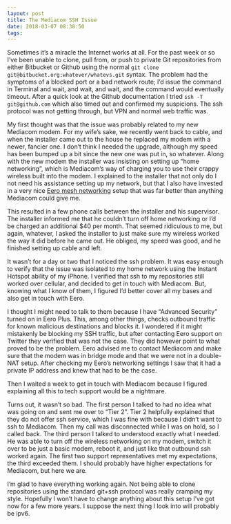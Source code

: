 ```yaml
---
layout: post
title: The Mediacom SSH Issue
date: 2018-03-07 08:38:50
tags: 
---
```


Sometimes it’s a miracle the Internet works at all. For the past week or so I’ve been unable to clone, pull from, or push to private Git repositories from either Bitbucket or Github using the normal `git clone git@bitbucket.org:whatever/whatevs.git` syntax. The problem had the symptoms of a blocked port or a bad network route; I’d issue the command in Terminal and wait, and wait, and wait, and the command would eventually timeout. After a quick look at the Github documentation I tried `ssh -T git@github.com` which also timed out and confirmed my suspicions. The ssh protocol was not getting through, but VPN and normal web traffic was. 

My first thought was that the issue was probably related to my new Mediacom modem. For my wife’s sake, we recently went back to cable, and when the installer came out to the house he replaced my modem with a newer, fancier one. I don’t think I needed the upgrade, although my speed has been bumped up a bit since the new one was put in, so whatever. Along with the new modem the installer was insisting on setting up “home networking”, which is Mediacom’s way of charging you to use their crappy wireless built into the modem. I explained to the installer that not only do I not need his assistance setting up my network, but that I also have invested in a very nice [Eero mesh networking][1] setup that was far better than anything Mediacom could give me. 

This resulted in a few phone calls between the installer and his supervisor. The installer informed me that he couldn’t turn off home networking or I’d be charged an additional $40 per month. That seemed ridiculous to me, but again, whatever, I asked the installer to just make sure my wireless worked the way it did before he came out. He obliged, my speed was good, and he finished setting up cable and left. 

It wasn’t for a day or two that I noticed the ssh problem. It was easy enough to verify that the issue was isolated to my home network using the Instant Hotspot ability of my iPhone. I verified that ssh to my repositories still worked over cellular, and decided to get in touch with Mediacom. But, knowing what I know of them, I figured I’d better cover all my bases and also get in touch with Eero. 

I thought I might need to talk to them because I have “Advanced Security” turned on in Eero Plus. This, among other things, checks outbound traffic for known malicious destinations and blocks it. I wondered if it might mistakenly be blocking my SSH traffic, but after contacting Eero support on Twitter they verified that was not the case. They did however point to what proved to be the problem. Eero advised me to contact Mediacom and make sure that the modem was in bridge mode and that we were not in a double-NAT setup. After checking my Eero’s networking settings I saw that it had a private IP address and knew that had to be the case. 

Then I waited a week to get in touch with Mediacom because I figured explaining all this to tech support would be a nightmare. 

Turns out, it wasn’t so bad. The first person I talked to had no idea what was going on and sent me over to “Tier 2”. Tier 2 helpfully explained that they do not offer ssh service, which I was fine with because I didn’t want to ssh to Mediacom. Then my call was disconnected while I was on hold, so I called back. The third person I talked to understood exactly what I needed. He was able to turn off the wireless networking on my modem, switch it over to be just a basic modem, reboot it, and just like that outbound ssh worked again. The first two support representatives met my expectations, the third exceeded them. I should probably have higher expectations for Mediacom, but here we are. 

I’m glad to have everything working again. Not being able to clone repositories using the standard git+ssh protocol was really cramping my style. Hopefully I won’t have to change anything about this setup I’ve got now for a few more years. I suppose the next thing I look into will probably be ipv6.  

[1]:	https://eero.com